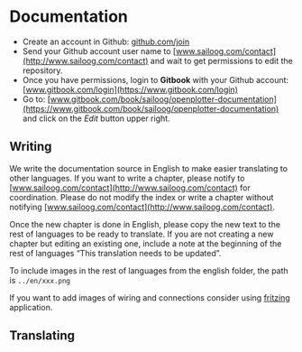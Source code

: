 # Documentation

* Create an account in Github: [github.com/join](https://github.com/join)
* Send your Github account user name to [www.sailoog.com/contact](http://www.sailoog.com/contact) and wait to get permissions to edit the repository.
* Once you have permissions, login to **Gitbook** with your Github account: [www.gitbook.com/login](https://www.gitbook.com/login)
* Go to: [www.gitbook.com/book/sailoog/openplotter-documentation](https://www.gitbook.com/book/sailoog/openplotter-documentation) and click on the *Edit* button upper right.

## Writing

We write the documentation source in English to make easier translating to other languages. If you want to
write a chapter, please notify to [www.sailoog.com/contact](http://www.sailoog.com/contact) for coordination. Please do not modify the index or write a chapter without notifying
[www.sailoog.com/contact](http://www.sailoog.com/contact). 

Once the new chapter is done in English, please copy the new text to the rest
of languages to be ready to translate. If you are not creating a new chapter but editing an existing one,
include a note at the beginning of the rest of languages “This translation needs to be updated”.

To include images in the rest of languages from the english folder, the path is ```../en/xxx.png```

If you want to add images of wiring and connections consider using [fritzing](http://fritzing.org) application.

## Translating

